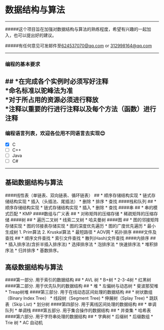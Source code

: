 数据结构与算法
=============

---
#####这个项目旨在加强对数据结构与算法的熟练程度，希望有兴趣的一起加入，也可以提出好的建议。

#####有任何意见可发邮件至<624537070@qq.com> or <312998164@qq.com>

----
### 编程的基本要求
##<a name="dot"/>
	*在完成各个实例时必须写好注释<br/>
	*命名标准以驼峰法为准<br/>
	*对于所占用的资源必须进行释放<br/>
	*注释以重要的行进行注释以及每个方法（函数）进行注释<br/>
----
### 编程语言列表，欢迎各位用不同语言去实现:blush:
- [x] C
- [ ] C++
- [ ] Java
- [ ] C#
	
----
基础数据结构与算法
-----

####线性表（单链表、双向链表、循环链表）
##<a name="dot"/>
	* 顺序存储结构实现
	* 链式存储结构实现
	* 插入（头插法、尾插法）
	* 删除
	* 排序
	* 查找
####栈和队列
##<a name="dot"/>
	* 顺序存储结构实现
	* 链式存储结构实现
	* 插入
	* 删除
	* 查找
####串
##<a name="dot"/>
	* 串的模式匹配
	* KMP
####数组与广义表
##<a name="dot"/>
	* 对称矩阵的压缩存储
	* 稀疏矩阵的压缩存储
####树
##<a name="dot"/>
	* 遍历二叉树
	* 线索二叉树
	* 哈夫曼树
####图
##<a name="dot"/>
	* 图的邻接矩阵存储实现
	* 图的邻接表存储实现
	* 图的深度优先遍历
	* 图的广度优先遍历
	* 最小生成树
		1. Prim算法
		2. Kruskal算法
	* 最短路径
	* AOV网
	* 拓扑排序
####文件及查找
##<a name="dot"/>
	* 顺序文件查找
	* 索引文件查找
	* 散列(Hash)文件查找
####内排序
##<a name="dot"/>
	* 插入排序法(含折半插入排序法)
	* 选择排序法
	* 泡排序法
	* 快速排序法
	* 堆积排序法
	* 归并排序
	* 基数排序。


高级数据结构与算法
-------

####第一部分. 用于索引的数据结构
##<a name="dot"/>
	* AVL 树
	* B+树
	* 2-3-4树
	* 红黑树
####第二部分. 用于优先队列的数据结构
##<a name="dot"/>
	* 堆
	* 左偏树与动态树
	* 斐波那契堆
	* Treap树堆
####第三部分. 用于在线动态区间处理的数据结构
##<a name="dot"/>
	* 树状数组（Binary Index Tree）
	* 线段树（Segment Tree)
	* 伸展树（Splay Tree)
	* 跳跃表（Skip List)
	* 划分树
####第四部分. 用于离线区间处理的数据结构
##<a name="dot"/>
	* 单调队列
	* 单调栈
####第五部分. 用于集合操作的数据结构
##<a name="dot"/>
	* 并查集
	* 哈希表
####第六部分. 用于字符串处理的数据结构
##<a name="dot"/>
	* 字典树
	* 后缀树
	* 后缀数组
	* Trie 树
	* AC 自动机
